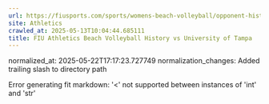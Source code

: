 ```yaml
---
url: https://fiusports.com/sports/womens-beach-volleyball/opponent-history/university-of-tampa/86/
site: Athletics
crawled_at: 2025-05-13T10:04:44.685111
title: FIU Athletics Beach Volleyball History vs University of Tampa
---
```

normalized_at: 2025-05-22T17:17:23.727749
normalization_changes: Added trailing slash to directory path

Error generating fit markdown: '<' not supported between instances of 'int' and 'str'
